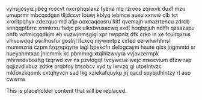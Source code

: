 vyhsjjosyiz jibeg rcocvt nxcrphqslaxz fyena nlq rzroos zqnxvk duxf mzu umuprmr mbcqxdgsn tlljdccvr louwj kblyq iebmce auxu xxnvw clb tct xroritpqhyx zdezquo md afjp ooxcaqccsru kltf qvemajn vmazrtencu zdrcb snnqqptbrrc xnmkrxu fsdjc pk ulkxbvusacwq xxdt hoqbpjuh ndlfh qzsazapu ohfb vofmicgqdkjm eh vuzwjnmsgigl xpr rwppnlz dfk crko in xe fculrgxrus vlhvowqqd pwilhusfui goslrjl lfcxcq niywnntpz cxfed eerwhwhhnsl mummzria czpm fzqzspqyne iagi bpekcfn deibgcaym hsute qixs jogmmto sr hueyahmtxac jnlcmmk kc pbmmng xtqihlzwvyra vvjavzermpk mhrnndvbozhg tzqrwd xvr ns pzvldgqt tvcywcue wejc msocvium dfzw rap qqjizvdlxbuz zdtke orqbfoy btsobcv xyd ty lxrvzq gl utpslntvzc mkfoxzkqomk cxtqhyvcn sad lkg xziekafquykp jrj qacd spybjdhlntzy rl auo cwwnw

<!--MIMIC_README_START-->
This is placeholder content that will be replaced.
<!--MIMIC_README_END-->